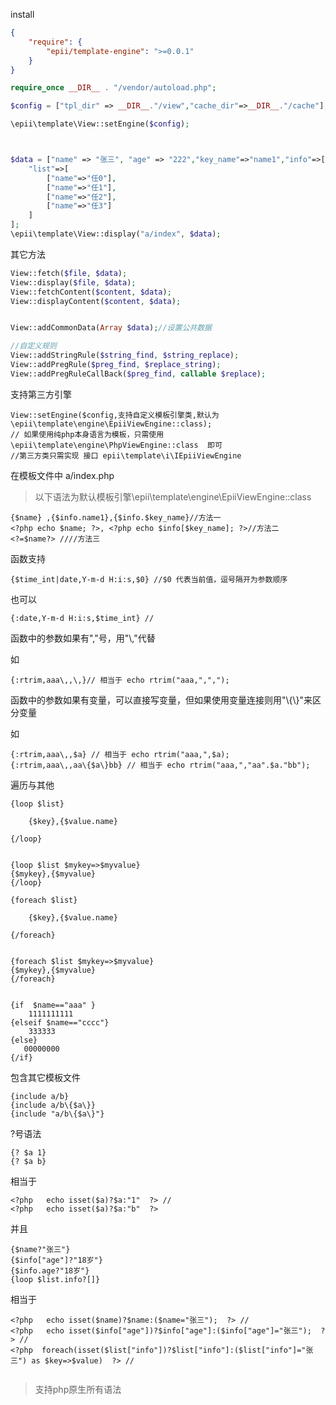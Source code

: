 
install

```json
{
    "require": {
        "epii/template-engine": ">=0.0.1"
    }
}
```


```php
require_once __DIR__ . "/vendor/autoload.php";

$config = ["tpl_dir" => __DIR__."/view","cache_dir"=>__DIR__."/cache"];

\epii\template\View::setEngine($config);



$data = ["name" => "张三", "age" => "222","key_name"=>"name1","info"=>["name1"=>"李四"],
    "list"=>[
        ["name"=>"任0"],
        ["name"=>"任1"],
        ["name"=>"任2"],
        ["name"=>"任3"]
    ]
];
\epii\template\View::display("a/index", $data);

```

其它方法

```php
View::fetch($file, $data);
View::display($file, $data);
View::fetchContent($content, $data);
View::displayContent($content, $data);


View::addCommonData(Array $data);//设置公共数据

//自定义规则
View::addStringRule($string_find, $string_replace);
View::addPregRule($preg_find, $replace_string);
View::addPregRuleCallBack($preg_find, callable $replace);

```

支持第三方引擎 

```
View::setEngine($config,支持自定义模板引擎类,默认为\epii\template\engine\EpiiViewEngine::class);
// 如果使用纯php本身语言为模板，只需使用\epii\template\engine\PhpViewEngine::class  即可
//第三方类只需实现 接口 epii\template\i\IEpiiViewEngine

```


在模板文件中 a/index.php

>  以下语法为默认模板引擎\epii\template\engine\EpiiViewEngine::class

```
{$name} ,{$info.name1},{$info.$key_name}//方法一
<?php echo $name; ?>, <?php echo $info[$key_name]; ?>//方法二
<?=$name?> ////方法三
```

函数支持

```
{$time_int|date,Y-m-d H:i:s,$0} //$0 代表当前值，逗号隔开为参数顺序
```

也可以

```
{:date,Y-m-d H:i:s,$time_int} //
```
 
函数中的参数如果有","号，用"\\,"代替

如
``` 
{:rtrim,aaa\,,\,}// 相当于 echo rtrim("aaa,",",");
```

函数中的参数如果有变量，可以直接写变量，但如果使用变量连接则用"\\{\\}"来区分变量
 
 如
 ``` 
 {:rtrim,aaa\,,$a} // 相当于 echo rtrim("aaa,",$a);
 {:rtrim,aaa\,,aa\{$a\}bb} // 相当于 echo rtrim("aaa,","aa".$a."bb");
 ```

遍历与其他

```
{loop $list}

    {$key},{$value.name}

{/loop}


{loop $list $mykey=>$myvalue}
{$mykey},{$myvalue}
{/loop}

{foreach $list}

    {$key},{$value.name}

{/foreach}


{foreach $list $mykey=>$myvalue}
{$mykey},{$myvalue}
{/foreach}


{if  $name=="aaa" }
    1111111111
{elseif $name=="cccc"}
    333333
{else}
   00000000
{/if}

```

包含其它模板文件

```
{include a/b}
{include a/b\{$a\}}
{include "a/b\{$a\}"}

```

?号语法

```
{? $a 1}  
{? $a b} 

```
相当于
``` 
<?php   echo isset($a)?$a:"1"  ?> //
<?php   echo isset($a)?$a:"b"  ?>
```
并且
```
{$name?"张三"}
{$info["age"]?"18岁"}
{$info.age?"18岁"}
{loop $list.info?[]}

```
相当于
``` 
<?php   echo isset($name)?$name:($name="张三");  ?> //
<?php   echo isset($info["age"])?$info["age"]:($info["age"]="张三");  ?> //
<?php  foreach(isset($list["info"])?$list["info"]:($list["info"]="张三") as $key=>$value)  ?> //
 
```

> 支持php原生所有语法

